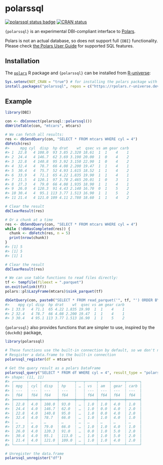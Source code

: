 
<!-- README.md is generated from README.Rmd. Please edit that file -->

# polarssql

<!-- badges: start -->

[![polarssql status
badge](https://rpolars.r-universe.dev/badges/polarssql)](https://rpolars.r-universe.dev)
[![CRAN
status](https://www.r-pkg.org/badges/version/polarssql)](https://CRAN.R-project.org/package=polarssql)
<!-- badges: end -->

`{polarssql}` is an experimental DBI-compliant interface to
[Polars](https://www.pola.rs/).

Polars is not an actual database, so does not support full `{DBI}`
functionality. Please check [the Polars User
Guide](https://pola-rs.github.io/polars/user-guide/sql/intro/) for
supported SQL features.

## Installation

The [`polars`](https://rpolars.github.io/) R package and `{polarssql}`
can be installed from [R-universe](https://rpolars.r-universe.dev/):

``` r
Sys.setenv(NOT_CRAN = "true") # for installing the polars package with pre-built binary
install.packages("polarssql", repos = c("https://rpolars.r-universe.dev", getOption("repos")))
```

## Example

``` r
library(DBI)

con <- dbConnect(polarssql::polarssql())
dbWriteTable(con, "mtcars", mtcars)

# We can fetch all results:
res <- dbSendQuery(con, "SELECT * FROM mtcars WHERE cyl = 4")
dbFetch(res)
#>     mpg cyl  disp  hp drat    wt  qsec vs am gear carb
#> 1  22.8   4 108.0  93 3.85 2.320 18.61  1  1    4    1
#> 2  24.4   4 146.7  62 3.69 3.190 20.00  1  0    4    2
#> 3  22.8   4 140.8  95 3.92 3.150 22.90  1  0    4    2
#> 4  32.4   4  78.7  66 4.08 2.200 19.47  1  1    4    1
#> 5  30.4   4  75.7  52 4.93 1.615 18.52  1  1    4    2
#> 6  33.9   4  71.1  65 4.22 1.835 19.90  1  1    4    1
#> 7  21.5   4 120.1  97 3.70 2.465 20.01  1  0    3    1
#> 8  27.3   4  79.0  66 4.08 1.935 18.90  1  1    4    1
#> 9  26.0   4 120.3  91 4.43 2.140 16.70  0  1    5    2
#> 10 30.4   4  95.1 113 3.77 1.513 16.90  1  1    5    2
#> 11 21.4   4 121.0 109 4.11 2.780 18.60  1  1    4    2

# Clear the result
dbClearResult(res)

# Or a chunk at a time
res <- dbSendQuery(con, "SELECT * FROM mtcars WHERE cyl = 4")
while (!dbHasCompleted(res)) {
  chunk <- dbFetch(res, n = 5)
  print(nrow(chunk))
}
#> [1] 5
#> [1] 5
#> [1] 1

# Clear the result
dbClearResult(res)

# We can use table functions to read files directly:
tf <- tempfile(fileext = ".parquet")
on.exit(unlink(tf))
polars::pl$LazyFrame(mtcars)$sink_parquet(tf)

dbGetQuery(con, paste0("SELECT * FROM read_parquet('", tf, "') ORDER BY mpg DESC LIMIT 3"))
#>    mpg cyl disp  hp drat    wt  qsec vs am gear carb
#> 1 33.9   4 71.1  65 4.22 1.835 19.90  1  1    4    1
#> 2 32.4   4 78.7  66 4.08 2.200 19.47  1  1    4    1
#> 3 30.4   4 95.1 113 3.77 1.513 16.90  1  1    5    2
```

`{polarssql}` also provides functions that are simpler to use, inspired
by the `{duckdb}` package,

``` r
library(polarssql)

# These functions use the built-in connection by default, so we don't need to specify connection
# Resgister a data.frame to the built-in connection
polarssql_register(df = mtcars)

# Get the query result as a polars DataFrame
polarssql_query("SELECT * FROM df WHERE cyl = 4", result_type = "polars_df")
#> shape: (11, 11)
#> ┌──────┬─────┬───────┬───────┬───┬─────┬─────┬──────┬──────┐
#> │ mpg  ┆ cyl ┆ disp  ┆ hp    ┆ … ┆ vs  ┆ am  ┆ gear ┆ carb │
#> │ ---  ┆ --- ┆ ---   ┆ ---   ┆   ┆ --- ┆ --- ┆ ---  ┆ ---  │
#> │ f64  ┆ f64 ┆ f64   ┆ f64   ┆   ┆ f64 ┆ f64 ┆ f64  ┆ f64  │
#> ╞══════╪═════╪═══════╪═══════╪═══╪═════╪═════╪══════╪══════╡
#> │ 22.8 ┆ 4.0 ┆ 108.0 ┆ 93.0  ┆ … ┆ 1.0 ┆ 1.0 ┆ 4.0  ┆ 1.0  │
#> │ 24.4 ┆ 4.0 ┆ 146.7 ┆ 62.0  ┆ … ┆ 1.0 ┆ 0.0 ┆ 4.0  ┆ 2.0  │
#> │ 22.8 ┆ 4.0 ┆ 140.8 ┆ 95.0  ┆ … ┆ 1.0 ┆ 0.0 ┆ 4.0  ┆ 2.0  │
#> │ 32.4 ┆ 4.0 ┆ 78.7  ┆ 66.0  ┆ … ┆ 1.0 ┆ 1.0 ┆ 4.0  ┆ 1.0  │
#> │ …    ┆ …   ┆ …     ┆ …     ┆ … ┆ …   ┆ …   ┆ …    ┆ …    │
#> │ 27.3 ┆ 4.0 ┆ 79.0  ┆ 66.0  ┆ … ┆ 1.0 ┆ 1.0 ┆ 4.0  ┆ 1.0  │
#> │ 26.0 ┆ 4.0 ┆ 120.3 ┆ 91.0  ┆ … ┆ 0.0 ┆ 1.0 ┆ 5.0  ┆ 2.0  │
#> │ 30.4 ┆ 4.0 ┆ 95.1  ┆ 113.0 ┆ … ┆ 1.0 ┆ 1.0 ┆ 5.0  ┆ 2.0  │
#> │ 21.4 ┆ 4.0 ┆ 121.0 ┆ 109.0 ┆ … ┆ 1.0 ┆ 1.0 ┆ 4.0  ┆ 2.0  │
#> └──────┴─────┴───────┴───────┴───┴─────┴─────┴──────┴──────┘

# Unregister the data.frame
polarssql_unregister("df")
```
